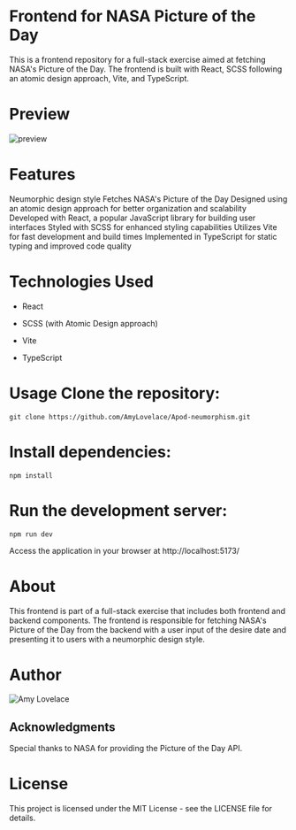 # Frontend for NASA Picture of the Day
This is a frontend repository for a full-stack exercise aimed at fetching NASA's Picture of the Day. The frontend is built with React, SCSS following an atomic design approach, Vite, and TypeScript.

# Preview

 ![preview](https://github.com/AmyLovelace/Apod-neumorphism/blob/a852d594631838cfb6f23611e7250eeb7983497d/giffdemo.gif)
  


# Features
Neumorphic design style
Fetches NASA's Picture of the Day
Designed using an atomic design approach for better organization and scalability
Developed with React, a popular JavaScript library for building user interfaces
Styled with SCSS for enhanced styling capabilities
Utilizes Vite for fast development and build times
Implemented in TypeScript for static typing and improved code quality
# Technologies Used
* React

* SCSS (with Atomic Design approach)

* Vite

* TypeScript

# Usage Clone the repository:

```
git clone https://github.com/AmyLovelace/Apod-neumorphism.git
```

# Install dependencies:

```
npm install

```
# Run the development server:

```
npm run dev

```

Access the application in your browser at http://localhost:5173/

# About

This frontend is part of a full-stack exercise that includes both frontend and backend components. The frontend is responsible for fetching NASA's Picture of the Day from the backend with a user input of the desire date and presenting it to users with a neumorphic design style.

# Author
  ![Amy Lovelace]([https://github.com/AmyLovelace/Apod-neumorphism/blob/a852d594631838cfb6f23611e7250eeb7983497d/giffdemo.gif](https://github.com/AmyLovelace))
 

## Acknowledgments
Special thanks to NASA for providing the Picture of the Day API.

# License
This project is licensed under the MIT License - see the LICENSE file for details.


